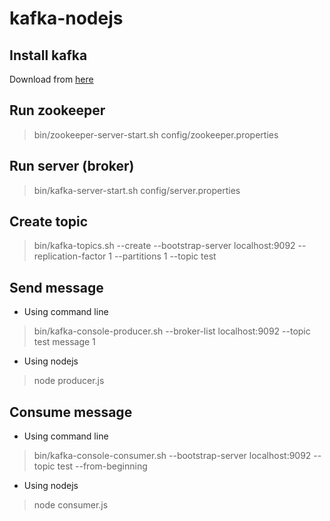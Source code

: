 # kafka-nodejs

## Install kafka
Download from [here](https://kafka.apache.org/downloads)

## Run zookeeper
> bin/zookeeper-server-start.sh config/zookeeper.properties

## Run server (broker)
> bin/kafka-server-start.sh config/server.properties

## Create topic
> bin/kafka-topics.sh --create --bootstrap-server localhost:9092 --replication-factor 1 --partitions 1 --topic test

## Send message
- Using command line
> bin/kafka-console-producer.sh --broker-list localhost:9092 --topic test
> message 1

- Using nodejs
> node producer.js

## Consume message
- Using command line
> bin/kafka-console-consumer.sh --bootstrap-server localhost:9092 --topic test --from-beginning

- Using nodejs
> node consumer.js
